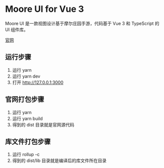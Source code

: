 # Moore UI for Vue 3
Moore UI 是一款视图设计基于摩尔庄园手游，代码基于 Vue 3 和 TypeScript 的 UI 组件库。

[官网](https://xujj277.github.io/moore-ui-website/index.html#/)

## 运行步骤

1. 运行 yarn
2. 运行 yarn dev
3. 打开 http://127.0.0.1:3000

## 官网打包步骤
1. 运行 yarn
2. 运行 yarn build
3. 得到的 dist 目录就是官网源代码

## 库文件打包步骤

1. 运行 rollup -c
2. 得到的 dist/lib 目录就是编译后的库文件所在目录